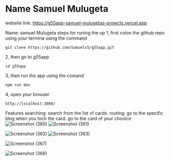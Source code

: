 # Name Samuel Mulugeta
website link: https://g55app-samuel-mulugetas-projects.vercel.app

Name: samuel Mulugeta
 steps for runing the up
1, first colon the github repo using
your termina using the command

`git clone https://github.com/Samuels5/g55app.git`

2, then go to  g55app

`cd g55app`

3, then run the app using the comand

`npm run dev`

4, open your brouser

`http://localhost:3000/`


Features
searching: search from the list of cards.
routing: go to the specific blog when you toch the card.
go to the card of your chooice
![Screenshot (360)](https://github.com/user-attachments/assets/a81c6ccc-25be-4399-9450-b9640d48785e)
![Screenshot (361)](https://github.com/user-attachments/assets/450465f9-b9f2-4c02-a87d-427b62b51515)

![Screenshot (362)](https://github.com/user-attachments/assets/8405e632-21cb-4baa-ab6c-041c5fe6137c)
![Screenshot (363)](https://github.com/user-attachments/assets/e9b92906-3c1b-479e-9338-50f295620cda)

![Screenshot (367)](https://github.com/user-attachments/assets/c1a7d63d-8194-49af-94ba-7dff42f732bb)

![Screenshot (366)](https://github.com/user-attachments/assets/241f0275-6dfd-44c4-9c17-7274c8f99408)






